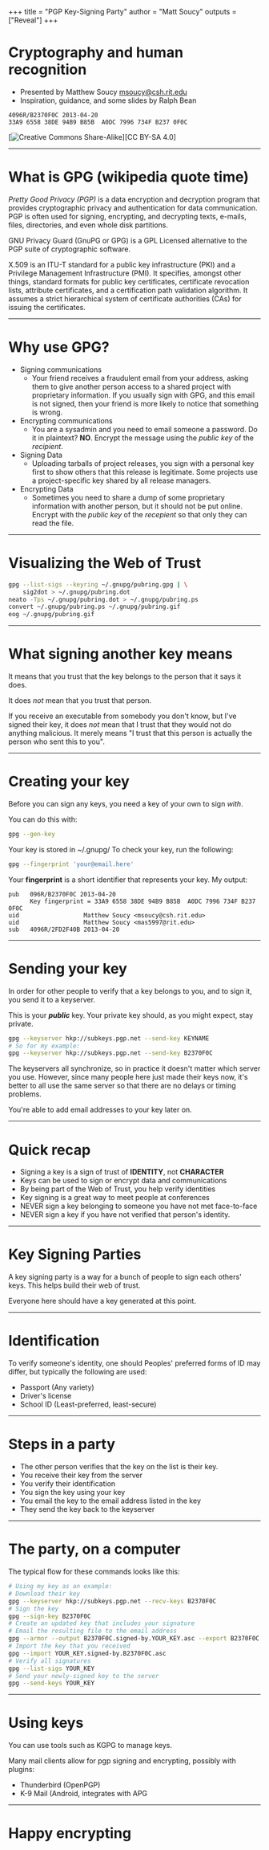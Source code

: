 +++
title = "PGP Key-Signing Party"
author = "Matt Soucy"
outputs = ["Reveal"]
+++

# Cryptography and human recognition

- Presented by Matthew Soucy <msoucy@csh.rit.edu>
- Inspiration, guidance, and some slides by Ralph Bean

```
4096R/B2370F0C 2013-04-20
33A9 6558 38DE 94B9 B85B  A0DC 7996 734F B237 0F0C
```

[![Creative Commons Share-Alike](https://i.creativecommons.org/l/by-sa/4.0/88x31.png)][CC BY-SA 4.0]

---

# What is GPG (wikipedia quote time)

*Pretty Good Privacy (PGP)* is a data encryption and decryption program that provides cryptographic privacy and authentication for data communication.
PGP is often used for signing, encrypting, and decrypting texts, e-mails, files, directories, and even whole disk partitions.

GNU Privacy Guard (GnuPG or GPG) is a GPL Licensed alternative to the PGP suite of cryptographic software.

X.509 is an ITU-T standard for a public key infrastructure (PKI) and a Privilege Management Infrastructure (PMI).
It specifies, amongst other things, standard formats for public key certificates, certificate revocation lists,
attribute certificates, and a certification path validation algorithm.
It assumes a strict hierarchical system of certificate authorities (CAs) for issuing the certificates.

---

# Why use GPG?

- Signing communications
  - Your friend receives a fraudulent email from your address, asking them to give another person access to a shared project with proprietary information.
    If you usually sign with GPG, and this email is not signed, then your friend is more likely to notice that something is wrong.
- Encrypting communications
  - You are a sysadmin and you need to email someone a password.
    Do it in plaintext? **NO**.
	Encrypt the message using the *public key* of the *recipient*.
- Signing Data
  - Uploading tarballs of project releases, you sign with a personal key first to show others that this release is legitimate.
    Some projects use a project-specific key shared by all release managers.
- Encrypting Data
  - Sometimes you need to share a dump of some proprietary information with another person, but it should not be put online.
    Encrypt with the *public key* of the *recepient* so that only they can read the file.

---

# Visualizing the Web of Trust

```bash
gpg --list-sigs --keyring ~/.gnupg/pubring.gpg | \
	sig2dot > ~/.gnupg/pubring.dot
neato -Tps ~/.gnupg/pubring.dot > ~/.gnupg/pubring.ps
convert ~/.gnupg/pubring.ps ~/.gnupg/pubring.gif
eog ~/.gnupg/pubring.gif
```

---

# What signing another key means

It means that you trust that the key belongs to the person that it says it does.

It does *not* mean that you trust that person.

If you receive an executable from somebody you don't know, but I've signed their key,
it does *not* mean that I trust that they would not do anything malicious.
It merely means "I trust that this person is actually the person who sent this to you".

---

# Creating your key

Before you can sign any keys, you need a key of your own to sign *with*.

You can do this with:

```bash
gpg --gen-key
```

Your key is stored in ~/.gnupg/
To check your key, run the following:

```bash
gpg --fingerprint 'your@email.here'
```

Your **fingerprint** is a short identifier that represents your key.
My output:

```
pub   096R/B2370F0C 2013-04-20
	  Key fingerprint = 33A9 6558 38DE 94B9 B85B  A0DC 7996 734F B237 0F0C
uid                  Matthew Soucy <msoucy@csh.rit.edu>
uid                  Matthew Soucy <mas5997@rit.edu>
sub   4096R/2FD2F40B 2013-04-20
```

---

# Sending your key

In order for other people to verify that a key belongs to you, and to sign it, you send it to a keyserver.

This is your ***public*** key. Your private key should, as you might expect, stay private.

```bash
gpg --keyserver hkp://subkeys.pgp.net --send-key KEYNAME
# So for my example:
gpg --keyserver hkp://subkeys.pgp.net --send-key B2370F0C
```

The keyservers all synchronize, so in practice it doesn't matter which server you use.
However, since many people here just made their keys now, it's better to all use the same server
so that there are no delays or timing problems.

You're able to add email addresses to your key later on.

---

# Quick recap

- Signing a key is a sign of trust of **IDENTITY**, not **CHARACTER**
- Keys can be used to sign or encrypt data and communications
- By being part of the Web of Trust, you help verify identities
- Key signing is a great way to meet people at conferences
- NEVER sign a key belonging to someone you have not met face-to-face
- NEVER sign a key if you have not verified that person's identity.

---

# Key Signing Parties

A key signing party is a way for a bunch of people to sign each others' keys.
This helps build their web of trust.

Everyone here should have a key generated at this point.

---

# Identification

To verify someone's identity, one should
Peoples' preferred forms of ID may differ, but typically the following are used:

- Passport (Any variety)
- Driver's license
- School ID (Least-preferred, least-secure)

---

# Steps in a party

- The other person verifies that the key on the list is their key.
- You receive their key from the server
- You verify their identification
- You sign the key using your key
- You email the key to the email address listed in the key
- They send the key back to the keyserver

---

# The party, on a computer

The typical flow for these commands looks like this:

```bash
# Using my key as an example:
# Download their key
gpg --keyserver hkp://subkeys.pgp.net --recv-keys B2370F0C
# Sign the key
gpg --sign-key B2370F0C
# Create an updated key that includes your signature
# Email the resulting file to the email address
gpg --armor --output B2370F0C.signed-by.YOUR_KEY.asc --export B2370F0C
# Import the key that you received
gpg --import YOUR_KEY.signed-by.B2370F0C.asc
# Verify all signatures
gpg --list-sigs YOUR_KEY
# Send your newly-signed key to the server
gpg --send-keys YOUR_KEY
```

---

# Using keys

You can use tools such as KGPG to manage keys.

Many mail clients allow for pgp signing and encrypting, possibly with plugins:

- Thunderbird (OpenPGP)
- K-9 Mail (Android, integrates with APG

---

# Happy encrypting
